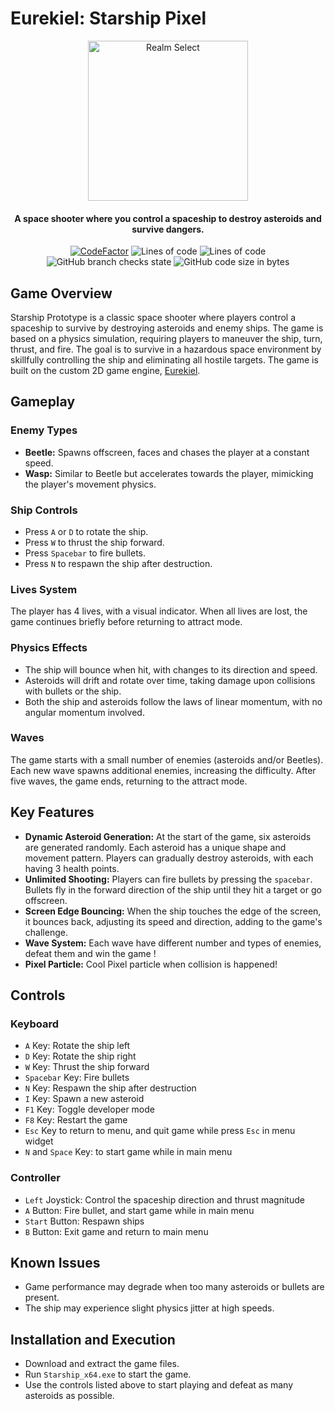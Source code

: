 ﻿# Eurekiel: Starship Pixel

<p align="center">
<img alt="Realm Select" src="https://github.com/user-attachments/assets/b5703c0a-7e44-47b1-8078-b2cabc58b06e" align="center" width=256>
</p>

<h4 align="center">A space shooter where you control a spaceship to destroy asteroids and survive dangers.</h4>

<p align="center">
<a href="https://www.codefactor.io/repository/github/caishangqi/charming-realm-system"><img src="https://www.codefactor.io/repository/github/caishangqi/charming-realm-system/badge" alt="CodeFactor" /></a>
<img alt="Lines of code" src="https://img.shields.io/tokei/lines/github/Caishangqi/charming-realm-system">
<img alt="Lines of code" src="https://img.shields.io/badge/Engine-Eurekiel-purple">
<img alt="GitHub branch checks state" src="https://img.shields.io/github/checks-status/Caishangqi/charming-realm-system/master?label=build">
<img alt="GitHub code size in bytes" src="https://img.shields.io/github/languages/code-size/Caishangqi/charming-realm-system">
</p>

## Game Overview
Starship Prototype is a classic space shooter where players control a spaceship to survive by destroying asteroids and enemy ships. The game is based on a physics simulation, requiring players to maneuver the ship, turn, thrust, and fire. The goal is to survive in a hazardous space environment by skillfully controlling the ship and eliminating all hostile targets. The game is built on the custom 2D game engine, [Eurekiel](https://github.com/Caishangqi/Eurekiel).
## Gameplay

### Enemy Types
- **Beetle:** Spawns offscreen, faces and chases the player at a constant speed.
- **Wasp:** Similar to Beetle but accelerates towards the player, mimicking the player's movement physics.


### Ship Controls

- Press `A` or `D` to rotate the ship.
- Press `W` to thrust the ship forward.
- Press `Spacebar` to fire bullets.
- Press `N` to respawn the ship after destruction.

### Lives System
The player has 4 lives, with a visual indicator. When all lives are lost, the game continues briefly before returning to attract mode.

### Physics Effects
- The ship will bounce when hit, with changes to its direction and speed.
- Asteroids will drift and rotate over time, taking damage upon collisions with bullets or the ship.
- Both the ship and asteroids follow the laws of linear momentum, with no angular momentum involved.

### Waves
The game starts with a small number of enemies (asteroids and/or Beetles). Each new wave spawns additional enemies, increasing the difficulty. After five waves, the game ends, returning to the attract mode.

## Key Features
- **Dynamic Asteroid Generation:** At the start of the game, six asteroids are generated randomly. Each asteroid has a unique shape and movement pattern. Players can gradually destroy asteroids, with each having 3 health points.
- **Unlimited Shooting:** Players can fire bullets by pressing the `spacebar`. Bullets fly in the forward direction of the ship until they hit a target or go offscreen.
- **Screen Edge Bouncing:** When the ship touches the edge of the screen, it bounces back, adjusting its speed and direction, adding to the game's challenge.
- **Wave System:** Each wave have different number and types of enemies, defeat them and win the game !
- **Pixel Particle:** Cool Pixel particle when collision is happened!

## Controls
### Keyboard
- `A` Key: Rotate the ship left
- `D` Key: Rotate the ship right
- `W` Key: Thrust the ship forward
- `Spacebar` Key: Fire bullets
- `N` Key: Respawn the ship after destruction
- `I` Key: Spawn a new asteroid
- `F1` Key: Toggle developer mode
- `F8` Key: Restart the game
- `Esc` Key to return to menu, and quit game while press `Esc` in menu
    widget
- `N` and `Space` Key: to start game while in main menu

### Controller
- `Left` Joystick: Control the spaceship direction and thrust magnitude
- `A` Button: Fire bullet, and start game while in main menu
- `Start` Button: Respawn ships
- `B` Button: Exit game and return to main menu

## Known Issues
- Game performance may degrade when too many asteroids or bullets are present.
- The ship may experience slight physics jitter at high speeds.

## Installation and Execution
- Download and extract the game files.
- Run `Starship_x64.exe` to start the game.
- Use the controls listed above to start playing and defeat as many asteroids as possible.


